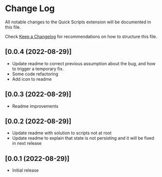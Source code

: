 # Change Log

All notable changes to the Quick Scripts extension will be documented in this file.

Check [Keep a Changelog](http://keepachangelog.com/) for recommendations on how to structure this file.

## [0.0.4 (2022-08-29)]

- Update readme to correct previous assumption about the bug, and how to trigger a temporary fix.
- Some code refactoring
- Add icon to readme

## [0.0.3 (2022-08-29)]

- Readme improvements

## [0.0.2 (2022-08-29)]

- Update readme with solution to scripts not at root
- Update readme to explain that state is not persisting and it will be fixed in next release

## [0.0.1 (2022-08-29)]

- Initial release
